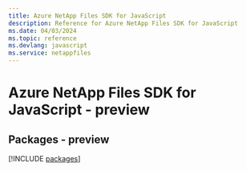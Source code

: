 ```yaml
---
title: Azure NetApp Files SDK for JavaScript
description: Reference for Azure NetApp Files SDK for JavaScript
ms.date: 04/03/2024
ms.topic: reference
ms.devlang: javascript
ms.service: netappfiles
---
```

# Azure NetApp Files SDK for JavaScript - preview
## Packages - preview
[!INCLUDE [packages](netapp-files-index.md)]